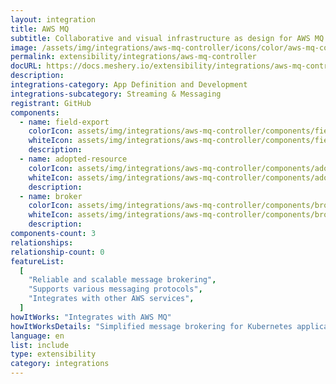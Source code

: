```yaml
---
layout: integration
title: AWS MQ
subtitle: Collaborative and visual infrastructure as design for AWS MQ
image: /assets/img/integrations/aws-mq-controller/icons/color/aws-mq-controller-color.svg
permalink: extensibility/integrations/aws-mq-controller
docURL: https://docs.meshery.io/extensibility/integrations/aws-mq-controller
description:
integrations-category: App Definition and Development
integrations-subcategory: Streaming & Messaging
registrant: GitHub
components:
  - name: field-export
    colorIcon: assets/img/integrations/aws-mq-controller/components/field-export/icons/color/field-export-color.svg
    whiteIcon: assets/img/integrations/aws-mq-controller/components/field-export/icons/white/field-export-white.svg
    description:
  - name: adopted-resource
    colorIcon: assets/img/integrations/aws-mq-controller/components/adopted-resource/icons/color/adopted-resource-color.svg
    whiteIcon: assets/img/integrations/aws-mq-controller/components/adopted-resource/icons/white/adopted-resource-white.svg
    description:
  - name: broker
    colorIcon: assets/img/integrations/aws-mq-controller/components/broker/icons/color/broker-color.svg
    whiteIcon: assets/img/integrations/aws-mq-controller/components/broker/icons/white/broker-white.svg
    description:
components-count: 3
relationships:
relationship-count: 0
featureList:
  [
    "Reliable and scalable message brokering",
    "Supports various messaging protocols",
    "Integrates with other AWS services",
  ]
howItWorks: "Integrates with AWS MQ"
howItWorksDetails: "Simplified message brokering for Kubernetes applications on AWS"
language: en
list: include
type: extensibility
category: integrations
---
```

